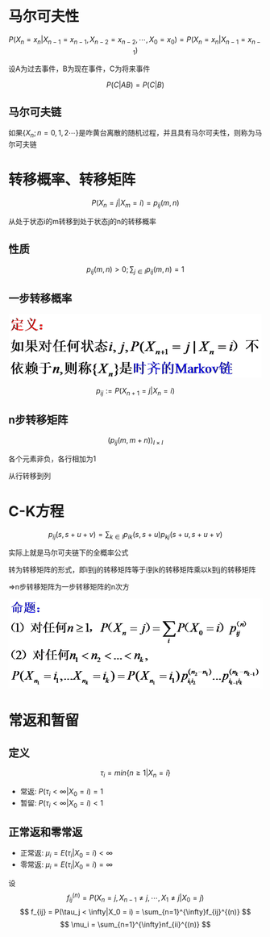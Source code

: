 # 马尔可夫性

$$
P(X_n=x_n|X_{n-1}=x_{n-1},X_{n-2}=x_{n-2},\cdots,X_0=x_0)=P(X_n=x_n|X_{n-1}=x_{n-1})
$$

设A为过去事件，B为现在事件，C为将来事件

$$
P(C|AB)=P(C|B)
$$

## 马尔可夫链

如果$\{X_n;n = 0,1,2 \cdots\}$是咋黄台离散的随机过程，并且具有马尔可夫性，则称为马尔可夫链

# 转移概率、转移矩阵

$$
P(X_{n}=j|X_m=i)=p_{ij}(m,n)
$$

从处于状态i的m转移到处于状态j的n的转移概率

## 性质

$$p_{ij}(m,n)>0 ; \sum_{j \in I}p_{ij}(m,n) = 1$$

## 一步转移概率

![alt text](image.png)

$$
p_{ij}:=P(X_{n+1}=j|X_{n}=i)
$$

## n步转移矩阵

$$
(p_{ij}(m,m+n))_{I \times I}
$$

各个元素非负，各行相加为1

从行转移到列

# C-K方程

$$
p_{ij}(s,s+u+v) = \sum_{k \in I}p_{ik}(s,s+u)p_{kj}(s+u,s+u+v)
$$

实际上就是马尔可夫链下的全概率公式

转为转移矩阵的形式，即i到j的转移矩阵等于i到k的转移矩阵乘以k到j的转移矩阵

$\Rightarrow$n步转移矩阵为一步转移矩阵的n次方

![alt text](image-1.png)

# 常返和暂留

## 定义

$$
\tau_i = min\{n \geq 1|X_n = i\}
$$

- 常返: $P(\tau_i < \infty|X_0 = i) = 1$
- 暂留: $P(\tau_i < \infty|X_0 = i) < 1$

## 正常返和零常返

- 正常返: $\mu_i = E(\tau_i|X_0 = i) < \infty$
- 零常返: $\mu_i = E(\tau_i|X_0 = i) = \infty$

设
$$
f_{ij}^{(n)} = P(X_n = j,X_{n-1}\not =j,\cdots,X_1 \not ={j}|X_0 = j)
$$
$$
f_{ij} = P(\tau_j < \infty|X_0 = i) = \sum_{n=1}^{\infty}f_{ij}^{(n)}
$$
$$
\mu_i = \sum_{n=1}^{\infty}nf_{ii}^{(n)}
$$
